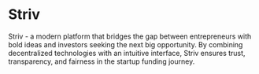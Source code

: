 # Striv
Striv - a modern platform that bridges the gap between entrepreneurs with bold ideas and investors seeking the next big opportunity. By combining decentralized technologies with an intuitive interface, Striv ensures trust, transparency, and fairness in the startup funding journey.
